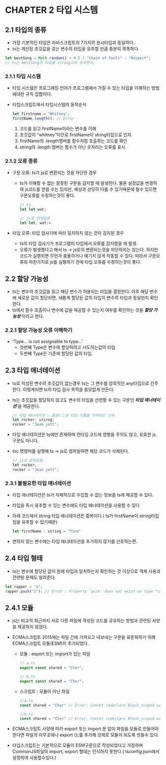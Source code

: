 # CHAPTER 2 타입 시스템

## 2.1 타입의 종류

- 가장 기본적인 타입은 자바스크립트의 7가지의 원시타입과 동일하다.
- ts는 계산된 초깃값을 갖는 변수의 타입을 유추할 만큼 충분히 똑똑하다.

```jsx
let bestSong = Math.random() > 0.5 ? "Chain of Fools" : "Respect";
// ts는 bestSong의 타입을 string으로 유추한다.
```

### 2.1.1 타입 시스템

- 타입 시스템은 프로그래밍 언어가 프로그램에서 가질 수 있는 타입을 이해하는 방법에대한 규칙 집합이다.
- 타입스크립트에서 타입시스템의 동작순서
    
    ```jsx
    let firstname = "Whitney";
    firstName.length(); // Error
    ```
    
    1. 코드를 읽고 firstName이라는 변수를 이해
    2. 초깃값이 “whitney”이므로 firstName이 string타입으로 인지
    3. firstName의 .length멤버를 함수처럼 호출하는 코드를 확인
    4. string의 .length 멤버는 함수가 아닌 숫자라는 오류를 표시.

### 2.1.2 오류 종류

- 구문 오류: ts가 js로 변환되는 것을 차단한 경우
    - ts가 이해할 수 없는 잘못된 구문을 감지할 때 발생한다. 물론 설정값을 변경하여 js코드를 얻을 수는 있지만, 예상과 상당히 다를 수 있기때문에 될수 있으면 구문오류를 수정하는것이 좋다.
        
        ```jsx
        // ts
        let let wat;
        
        // js로 컴파일후
        let let, wat;ㄴ
        ```
        
- 타입 오류: 타입 검사기에 따라 일치하지 않는 것이 감지된 경우
    - ts의 타입 검사기가 프로그램의 타입에서 오류를 감지했을 때 발생.
    - 오류가 발생했다고 해서 ts → js로의 변환되는것을 차단하지는 않는다. 하지만 코드가 실행되면 무언가 충돌하거나 예기치 않게 작동할 수 있다. 따라서 구문오류와 마찬가지로 js를 실행하기 전에 타입 오류를 수정하는것이 좋다.

## 2.2 할당 가능성

- ts는 변수의 초깃값을 읽고 해당 변수가 허용되는 타입을 결정한다. 이후 해당 변수에 새로운 값이 할당되면, 새롭게 할당된 값의 타입이 변수의 타입과 동일한지 확인한다.
- ts에서 함수 호출이나 변수에 값을 제공할 수 있는지 여부를 확인하는 것을 ***할당 가능성*** 이라고 한다.

### 2.2.1 할당 가능성 오류 이해하기

- ‘Type… is not assignable to type…’
    - 첫번째 Type은 변수에 할당하려고 시도하는값의 타입
    - 두번째 Type은 기존에 할당된 값의 타입.

## 2.3 타입 애너테이션

- ts로 작성된 변수의 초깃값이 없는경우 ts는 그 변수를 암묵적인 any타입으로 간주한다. 이렇게되면 ts의 타입 검사 목적을 쓸모없게 만든다.
- ts는 초깃값을 할당하지 않고도 변수의 타입을 선언할 수 있는 구문인 ***타입 애너테이션*** 을 제공한다.
    
    ```jsx
    // 타입 애너테이션 : 콜론(:)과 타입 이름을 차례대로 기재.
    let rocker: stirng;
    rocker = "Joan jett";
    ```
    
- 타입 애너테이션은 ts에만 존재하며 런타임 코드에 영향을 주지도 않고, 유효한 js 구문도 아니다.
- tsc 명령어를 실행해 ts → js로 컴파일하면 해당 코드가 삭제된다.
    
    ```jsx
    // js로 컴파일됨.
    let rocker;
    rocker = "Joan jett";
    ```
    

### 2.3.1 불필요한 타입 애너테이션

- 타입 애너테이션은 ts가 자체적으로 수집할 수 없는 정보를 ts에 제공할 수 있다.
- 타입을 즉시 유추할 수 있는 변수에도 타입 애너테이션을 사용할 수 있다
- 아래 코드에서 string 타입 애너테이션은 중복이다.( ts가 firstName이 string타입임을 유추할 수 있기때문)
    
    ```jsx
    let firstName : string = "Tina" 
    ```
    
- 변하지 않는 변수에는 타입 애너테이션을 추가하지 않기를 선호하는편.

## 2.4 타입 형태

- ts는 변수에 할당된 값이 원래 타입과 일치하는지 확인하는 것 이상으로 객체 사용과 관련된 문제도 알려준다.

```jsx
let rapper = "a";
rapper.push("1"); // Error : Property 'push' does not exist on type "string"
```

## 2.4.1 모듈

- js는 비교적 최근까지 서로 다른 파일에 작성된 코드를 공유하는 방법과 관련된 사양을 제공하지 않았다.
- ECMA스크립트 2015에는 파일 간에 가져오고 내보내는 구문을 표준화하기 위해 ECMA스크립트 모듈(ESM)이 추가되었다.
    - 모듈 : export 또는 import가 있는 파일
        
        ```jsx
        // a.ts
        export const shared = "Cher";
        ```
        
        ```jsx
        // b.ts
        export const shared = "Cher";
        ```
        
    - 스크립트 : 모듈이 아닌 파일
        
        ```jsx
        //a.ts
        const shared = "Cher" // Error: Cannot redeclare Block_scoped variable 'shared'
        ```
        
        ```jsx
        //b.ts
        const shared = "Cher" // Error: Cannot redeclare Block_scoped variable 'shared'
        ```
        
- ECMA스크립트 사양에 따라 export 또는 import 문 없이 파일을 모듈로 만들어야한다면 파일의 아무곳에나 export {};를 추가해 강제로 모듈이 되도록 만들수 있다.
- 타입스크립트는 기본적으로 모듈이 ESM구문으로 작성되었다고 가정하며 CommonJS파일의 import, export 형태는 인식하지 못한다.( tsconfig.json에서 설정하여 사용할수있다.)